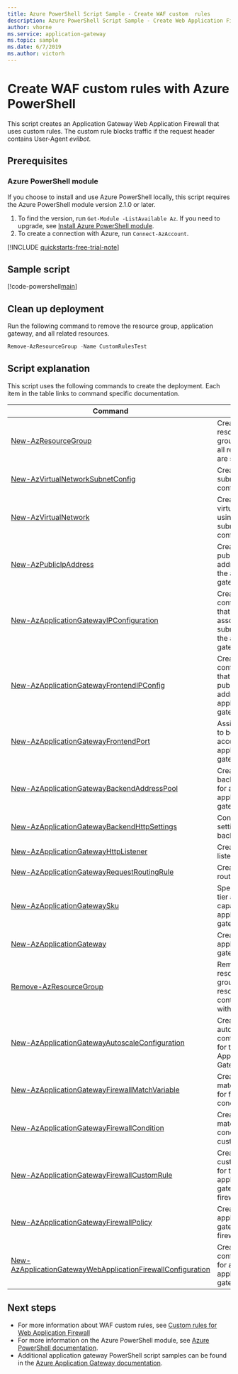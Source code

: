 ```yaml
---
title: Azure PowerShell Script Sample - Create WAF custom  rules
description: Azure PowerShell Script Sample - Create Web Application Firewall custom  rules
author: vhorne
ms.service: application-gateway
ms.topic: sample
ms.date: 6/7/2019
ms.author: victorh
---
```


# Create WAF custom rules with Azure PowerShell

This script creates an Application Gateway Web Application Firewall that uses custom rules. The custom rule blocks traffic if the request header contains User-Agent *evilbot*.

## Prerequisites

### Azure PowerShell module

If you choose to install and use Azure PowerShell locally, this script requires the Azure PowerShell module version 2.1.0 or later.

1. To find the version, run `Get-Module -ListAvailable Az`. If you need to upgrade, see [Install Azure PowerShell module](/powershell/azure/install-az-ps).
2. To create a connection with Azure, run `Connect-AzAccount`.

[!INCLUDE [quickstarts-free-trial-note](../../../includes/quickstarts-free-trial-note.md)]

## Sample script

[!code-powershell[main](../../../powershell_scripts/application-gateway/waf-rules/waf-custom-rules.ps1 "Custom WAF rules")]

## Clean up deployment

Run the following command to remove the resource group, application gateway, and all related resources.

```powershell
Remove-AzResourceGroup -Name CustomRulesTest
```

## Script explanation

This script uses the following commands to create the deployment. Each item in the table links to command specific documentation.

| Command | Notes |
|---|---|
| [New-AzResourceGroup](/powershell/module/az.resources/new-azresourcegroup) | Creates a resource group in which all resources are stored. |
| [New-AzVirtualNetworkSubnetConfig](/powershell/module/az.network/new-azvirtualnetworksubnetconfig) | Creates the subnet configuration. |
| [New-AzVirtualNetwork](/powershell/module/az.network/new-azvirtualnetwork) | Creates the virtual network using with the subnet configurations. |
| [New-AzPublicIpAddress](/powershell/module/az.network/new-azpublicipaddress) | Creates the public IP address for the application gateway. |
| [New-AzApplicationGatewayIPConfiguration](/powershell/module/az.network/new-azapplicationgatewayipconfiguration) | Creates the configuration that associates a subnet with the application gateway. |
| [New-AzApplicationGatewayFrontendIPConfig](/powershell/module/az.network/new-azapplicationgatewayfrontendipconfig) | Creates the configuration that assigns a public IP address to the application gateway. |
| [New-AzApplicationGatewayFrontendPort](/powershell/module/az.network/new-azapplicationgatewayfrontendport) | Assigns a port to be used to access the application gateway. |
| [New-AzApplicationGatewayBackendAddressPool](/powershell/module/az.network/new-azapplicationgatewaybackendaddresspool) | Creates a backend pool for an application gateway. |
| [New-AzApplicationGatewayBackendHttpSettings](/powershell/module/az.network/new-azapplicationgatewaybackendhttpsetting) | Configures settings for a backend pool. |
| [New-AzApplicationGatewayHttpListener](/powershell/module/az.network/new-azapplicationgatewayhttplistener) | Creates a listener. |
| [New-AzApplicationGatewayRequestRoutingRule](/powershell/module/az.network/new-azapplicationgatewayrequestroutingrule) | Creates a routing rule. |
| [New-AzApplicationGatewaySku](/powershell/module/az.network/new-azapplicationgatewaysku) | Specify the tier and capacity for an application gateway. |
| [New-AzApplicationGateway](/powershell/module/az.network/new-azapplicationgateway) | Create an application gateway. |
|[Remove-AzResourceGroup](/powershell/module/az.resources/remove-azresourcegroup) | Removes a resource group and all resources contained within. |
|[New-AzApplicationGatewayAutoscaleConfiguration](/powershell/module/az.network/New-AzApplicationGatewayAutoscaleConfiguration)|Creates an autoscale configuration for the Application Gateway.|
|[New-AzApplicationGatewayFirewallMatchVariable](/powershell/module/az.network/New-AzApplicationGatewayFirewallMatchVariable)|Creates a match variable for firewall condition.|
|[New-AzApplicationGatewayFirewallCondition](/powershell/module/az.network/New-AzApplicationGatewayFirewallCondition)|Creates a match condition for custom rule.|
|[New-AzApplicationGatewayFirewallCustomRule](/powershell/module/az.network/New-AzApplicationGatewayFirewallCustomRule)|Creates a new custom rule for the application gateway firewall policy.|
|[New-AzApplicationGatewayFirewallPolicy](/powershell/module/az.network/New-AzApplicationGatewayFirewallPolicy)|Creates a application gateway firewall policy.|
|[New-AzApplicationGatewayWebApplicationFirewallConfiguration](/powershell/module/az.network/New-AzApplicationGatewayWebApplicationFirewallConfiguration)|Creates a WAF configuration for an application gateway.|

## Next steps

- For more information about WAF custom rules, see [Custom rules for Web Application Firewall](../custom-waf-rules-overview.md)
- For more information on the Azure PowerShell module, see [Azure PowerShell documentation](/powershell/azure/overview).
- Additional application gateway PowerShell script samples can be found in the [Azure Application Gateway documentation](../powershell-samples.md).
